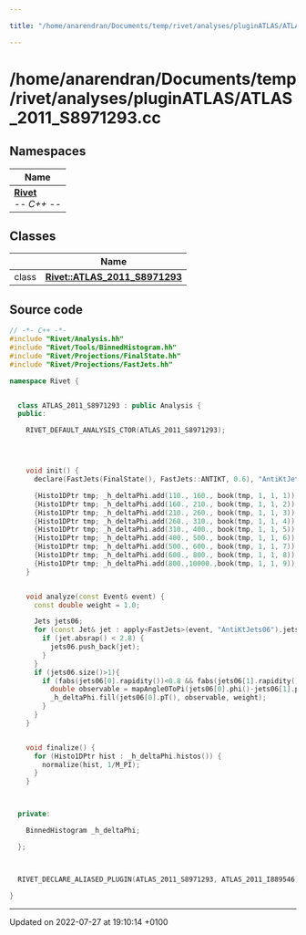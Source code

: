 ```yaml
---

title: "/home/anarendran/Documents/temp/rivet/analyses/pluginATLAS/ATLAS_2011_S8971293.cc"

---
```


# /home/anarendran/Documents/temp/rivet/analyses/pluginATLAS/ATLAS_2011_S8971293.cc



## Namespaces

| Name           |
| -------------- |
| **[Rivet](http://example.org/namespaces/namespacerivet/)** <br>-*- C++ -*-  |

## Classes

|                | Name           |
| -------------- | -------------- |
| class | **[Rivet::ATLAS_2011_S8971293](http://example.org/classes/classrivet_1_1atlas__2011__s8971293/)**  |




## Source code

```cpp
// -*- C++ -*-
#include "Rivet/Analysis.hh"
#include "Rivet/Tools/BinnedHistogram.hh"
#include "Rivet/Projections/FinalState.hh"
#include "Rivet/Projections/FastJets.hh"

namespace Rivet {


  class ATLAS_2011_S8971293 : public Analysis {
  public:

    RIVET_DEFAULT_ANALYSIS_CTOR(ATLAS_2011_S8971293);




    void init() {
      declare(FastJets(FinalState(), FastJets::ANTIKT, 0.6), "AntiKtJets06");

      {Histo1DPtr tmp; _h_deltaPhi.add(110., 160., book(tmp, 1, 1, 1));}
      {Histo1DPtr tmp; _h_deltaPhi.add(160., 210., book(tmp, 1, 1, 2));}
      {Histo1DPtr tmp; _h_deltaPhi.add(210., 260., book(tmp, 1, 1, 3));}
      {Histo1DPtr tmp; _h_deltaPhi.add(260., 310., book(tmp, 1, 1, 4));}
      {Histo1DPtr tmp; _h_deltaPhi.add(310., 400., book(tmp, 1, 1, 5));}
      {Histo1DPtr tmp; _h_deltaPhi.add(400., 500., book(tmp, 1, 1, 6));}
      {Histo1DPtr tmp; _h_deltaPhi.add(500., 600., book(tmp, 1, 1, 7));}
      {Histo1DPtr tmp; _h_deltaPhi.add(600., 800., book(tmp, 1, 1, 8));}
      {Histo1DPtr tmp; _h_deltaPhi.add(800.,10000.,book(tmp, 1, 1, 9));}
    }


    void analyze(const Event& event) {
      const double weight = 1.0;

      Jets jets06;
      for (const Jet& jet : apply<FastJets>(event, "AntiKtJets06").jetsByPt(100.0*GeV)) {
        if (jet.absrap() < 2.8) {
          jets06.push_back(jet);
        }
      }
      if (jets06.size()>1){
        if (fabs(jets06[0].rapidity())<0.8 && fabs(jets06[1].rapidity())<0.8) {
          double observable = mapAngle0ToPi(jets06[0].phi()-jets06[1].phi()) / M_PI;
          _h_deltaPhi.fill(jets06[0].pT(), observable, weight);
        }
      }
    }


    void finalize() {
      for (Histo1DPtr hist : _h_deltaPhi.histos()) {
        normalize(hist, 1/M_PI);
      }
    }



  private:

    BinnedHistogram _h_deltaPhi;

  };



  RIVET_DECLARE_ALIASED_PLUGIN(ATLAS_2011_S8971293, ATLAS_2011_I889546);

}
```


-------------------------------

Updated on 2022-07-27 at 19:10:14 +0100
